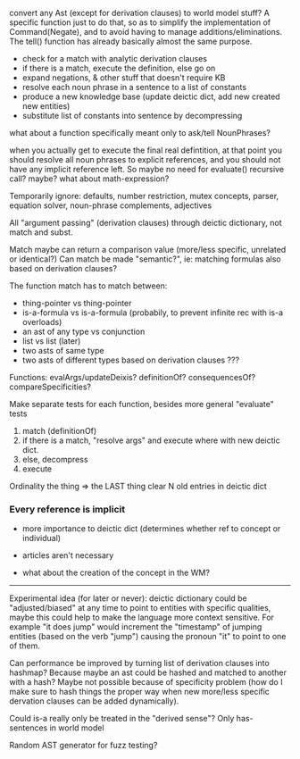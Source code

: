 convert any Ast (except for derivation clauses) to world model stuff?
A specific function just to do that, so as to simplify the implementation of Command(Negate), and to avoid having to manage additions/eliminations. The tell() function has already basically almost the same purpose.


- check for a match with analytic derivation clauses
- if there is a match, execute the definition, else go on
- expand negations, & other stuff that doesn't require KB
- resolve each noun phrase in a sentence to a list of constants
- produce a new knowledge base (update deictic dict, add new created new entities)
- substitute list of constants into sentence by decompressing

what about a function specifically meant only to ask/tell NounPhrases?

when you actually get to execute the final real defintition, at that point you should resolve all noun phrases to explicit references, and you should not have any implicit reference left. So maybe no need for evaluate() recursive call? maybe? what about math-expression?



Temporarily ignore: defaults, number restriction, mutex concepts, parser, equation solver, noun-phrase complements, adjectives

All "argument passing" (derivation clauses) through deictic dictionary, not match and subst.

Match maybe can return a comparison value (more/less specific, unrelated or identical?) Can match be made "semantic?", ie: matching formulas also based on derivation clauses?


The function match has to match between:
- thing-pointer vs thing-pointer
- is-a-formula vs is-a-formula (probabily, to prevent infinite rec with is-a overloads)
- an ast of any type vs conjunction
- list vs list (later)
- two asts of same type
- two asts of different types based on derivation clauses ???



Functions:
evalArgs/updateDeixis?
definitionOf?
consequencesOf?
compareSpecificities?


Make separate tests for each function, besides more general "evaluate" tests



1. match (definitionOf)
2. if there is a match, "resolve args" and execute where with new deictic dict.
3. else, decompress
4. execute

Ordinality
the thing => the LAST thing 
clear N old entries in deictic dict

### Every reference is implicit

- more importance to deictic dict (determines whether ref to concept or individual)
- articles aren't necessary

- what about the creation of the concept in the WM?

--------------------------------

Experimental idea (for later or never): deictic dictionary could be "adjusted/biased" at any time to point to entities with specific qualities, maybe this could help to make the language more context sensitive. For example "it does jump" would increment the "timestamp" of jumping entities (based on the verb "jump") causing the pronoun "it" to point to one of them.

Can performance be improved by turning list of derivation clauses into hashmap? Because maybe an ast could be hashed and matched to another with a hash? Maybe not possible because of specificity problem (how do I make sure to hash things the proper way when new more/less specific dervation clauses can be added dynamically).

Could is-a really only be treated in the "derived sense"? Only has-sentences in world model

Random AST generator for fuzz testing?






